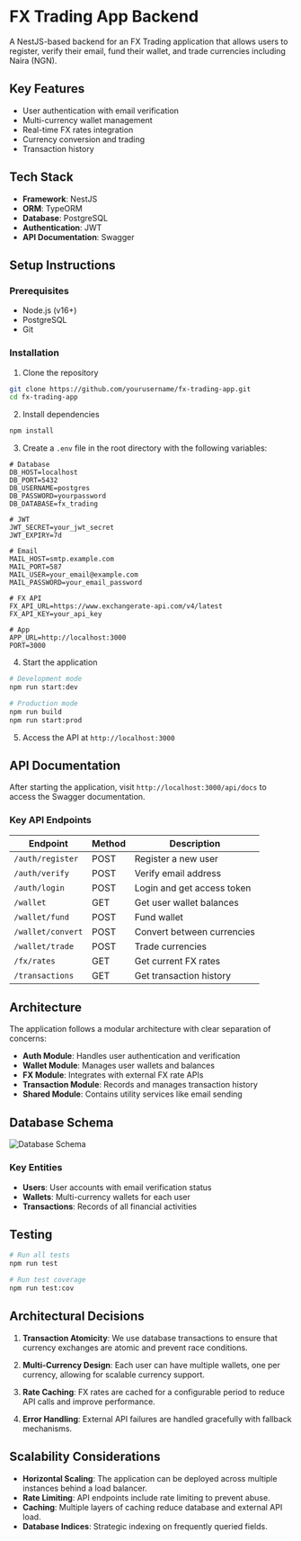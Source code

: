 # FX Trading App Backend

A NestJS-based backend for an FX Trading application that allows users to register, verify their email, fund their wallet, and trade currencies including Naira (NGN).

## Key Features

- User authentication with email verification
- Multi-currency wallet management
- Real-time FX rates integration
- Currency conversion and trading
- Transaction history

## Tech Stack

- **Framework**: NestJS
- **ORM**: TypeORM
- **Database**: PostgreSQL
- **Authentication**: JWT
- **API Documentation**: Swagger

## Setup Instructions

### Prerequisites

- Node.js (v16+)
- PostgreSQL
- Git

### Installation

1. Clone the repository
```bash
git clone https://github.com/yourusername/fx-trading-app.git
cd fx-trading-app
```

2. Install dependencies
```bash
npm install
```

3. Create a `.env` file in the root directory with the following variables:
```
# Database
DB_HOST=localhost
DB_PORT=5432
DB_USERNAME=postgres
DB_PASSWORD=yourpassword
DB_DATABASE=fx_trading

# JWT
JWT_SECRET=your_jwt_secret
JWT_EXPIRY=7d

# Email
MAIL_HOST=smtp.example.com
MAIL_PORT=587
MAIL_USER=your_email@example.com
MAIL_PASSWORD=your_email_password

# FX API
FX_API_URL=https://www.exchangerate-api.com/v4/latest
FX_API_KEY=your_api_key

# App
APP_URL=http://localhost:3000
PORT=3000
```

4. Start the application
```bash
# Development mode
npm run start:dev

# Production mode
npm run build
npm run start:prod
```

5. Access the API at `http://localhost:3000`

## API Documentation

After starting the application, visit `http://localhost:3000/api/docs` to access the Swagger documentation.

### Key API Endpoints

| Endpoint | Method | Description |
|----------|--------|-------------|
| `/auth/register` | POST | Register a new user |
| `/auth/verify` | POST | Verify email address |
| `/auth/login` | POST | Login and get access token |
| `/wallet` | GET | Get user wallet balances |
| `/wallet/fund` | POST | Fund wallet |
| `/wallet/convert` | POST | Convert between currencies |
| `/wallet/trade` | POST | Trade currencies |
| `/fx/rates` | GET | Get current FX rates |
| `/transactions` | GET | Get transaction history |

## Architecture

The application follows a modular architecture with clear separation of concerns:

- **Auth Module**: Handles user authentication and verification
- **Wallet Module**: Manages user wallets and balances
- **FX Module**: Integrates with external FX rate APIs
- **Transaction Module**: Records and manages transaction history
- **Shared Module**: Contains utility services like email sending

## Database Schema

![Database Schema](https://placeholder-database-schema.com)

### Key Entities

- **Users**: User accounts with email verification status
- **Wallets**: Multi-currency wallets for each user
- **Transactions**: Records of all financial activities

## Testing

```bash
# Run all tests
npm run test

# Run test coverage
npm run test:cov
```

## Architectural Decisions

1. **Transaction Atomicity**: We use database transactions to ensure that currency exchanges are atomic and prevent race conditions.

2. **Multi-Currency Design**: Each user can have multiple wallets, one per currency, allowing for scalable currency support.

3. **Rate Caching**: FX rates are cached for a configurable period to reduce API calls and improve performance.

4. **Error Handling**: External API failures are handled gracefully with fallback mechanisms.

## Scalability Considerations

- **Horizontal Scaling**: The application can be deployed across multiple instances behind a load balancer.
- **Rate Limiting**: API endpoints include rate limiting to prevent abuse.
- **Caching**: Multiple layers of caching reduce database and external API load.
- **Database Indices**: Strategic indexing on frequently queried fields.